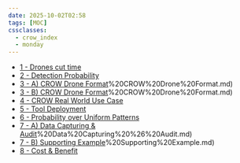 ```yaml
---
date: 2025-10-02T02:58
tags: [MOC]
cssclasses:
  - crow_index
  - monday
---
```


- [1 - Drones cut time](04%20-%20Claims/1%20-%20Drones%20cut%20time.md)
- [2 - Detection Probability](04%20-%20Claims/2%20-%20Detection%20Probability.md)
- [3 - A) CROW Drone Format](04%20-%20Claims/3%20-%20A)%20CROW%20Drone%20Format.md)
- [3 - B) CROW Drone Format](04%20-%20Claims/3%20-%20B)%20CROW%20Drone%20Format.md)
- [4 - CROW Real World Use Case](04%20-%20Claims/4%20-%20CROW%20Real%20World%20Use%20Case.md)
- [5 - Tool Deployment](04%20-%20Claims/5%20-%20Tool%20Deployment.md)
- [6 - Probability over Uniform Patterns](04%20-%20Claims/6%20-%20Probability%20over%20Uniform%20Patterns.md)
- [7 - A) Data Capturing & Audit](04%20-%20Claims/7%20-%20A)%20Data%20Capturing%20%26%20Audit.md)
- [7 - B) Supporting Example](04%20-%20Claims/7%20-%20B)%20Supporting%20Example.md)
- [8 - Cost & Benefit](04%20-%20Claims/8%20-%20Cost%20%26%20Benefit.md)
